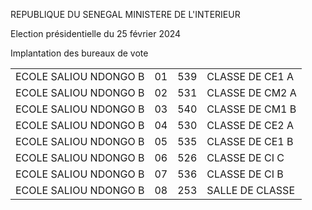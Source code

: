 REPUBLIQUE DU SENEGAL MINISTERE DE L'INTERIEUR

Election présidentielle du 25 février 2024

Implantation des bureaux de vote

|||||
| - | - | - | - |
| ECOLE SALIOU NDONGO B | 01 | 539 | CLASSE DE CE1 A |
| ECOLE SALIOU NDONGO B | 02 | 531 | CLASSE DE CM2 A |
| ECOLE SALIOU NDONGO B | 03 | 540 | CLASSE DE CM1 B |
| ECOLE SALIOU NDONGO B | 04 | 530 | CLASSE DE CE2 A |
| ECOLE SALIOU NDONGO B | 05 | 535 | CLASSE DE CE1 B |
| ECOLE SALIOU NDONGO B | 06 | 526 | CLASSE DE CI C |
| ECOLE SALIOU NDONGO B | 07 | 536 | CLASSE DE CI B |
| ECOLE SALIOU NDONGO B | 08 | 253 | SALLE DE CLASSE |

<!-- PageNumber="7/25" -->
